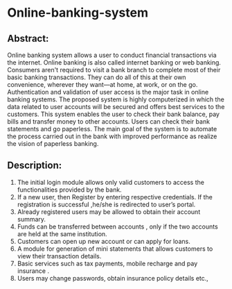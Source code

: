 # Online-banking-system

## Abstract:      
Online banking system allows a user to conduct financial transactions via the internet. Online banking is also called internet banking or web banking. Consumers aren't required to visit a bank branch to complete most of their basic banking transactions. They can do all of this at their own convenience, wherever they want—at home, at work, or on the go. Authentication and validation of user access is the major task in online banking systems. The proposed system is highly computerized in which the data related to user accounts will be secured and offers best services to the customers. This system enables the user to check their bank balance, pay bills and transfer money to other accounts. Users can check their bank statements and go paperless.  The main goal of the system is to automate the process carried out in the bank with improved performance as realize the vision of paperless banking.  

## Description:
1)	The initial login module allows only valid customers to access the functionalities  provided  by the bank. 
2)	If a new user, then Register by entering respective credentials. If the registration is successful  ,he/she is redirected to user’s portal. 
3)	Already registered users may be allowed to obtain their account summary.
4)	Funds can be transferred between accounts , only if the two accounts are held at the same institution.
5)	Customers can open up new account or can apply for loans.
6)	 A module for generation of mini statements that allows customers to view their transaction details.
7)	Basic services such as tax payments, mobile recharge and pay insurance .
8)	Users may change passwords, obtain insurance policy details  etc.,
